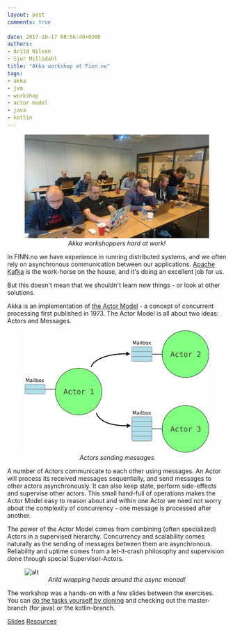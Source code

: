 ```yaml
---
layout: post
comments: true

date: 2017-10-17 08:56:49+0200
authors:
- Arild Nilsen
- Sjur Millidahl
title: "Akka workshop at Finn.no"
tags:
- akka
- jvm
- workshop
- actor model
- java
- kotlin
---
```


<figure>
   <img class="center-block" src="/images/2017-10-17-akka-workshop-finn-no/DSC_0083.JPG" alt="alt" title="Akka workshoppers hard at work!" />
   <figcaption style="text-align:center; font-style:italic;"> Akka workshoppers hard at work!</figcaption>
</figure>


In FINN.no we have experience in running distributed systems, and we often rely on asynchronous communication between our applications. [Apache Kafka](http://tech.finn.no/2015/09/22/the-process-of-using-kafka/) is the work-horse on the house, and it's doing an excellent job for us.


But this doesn't mean that we shouldn't learn new things - or look at other solutions.


Akka is an implementation of [the Actor Model](https://en.wikipedia.org/wiki/Actor_model) - a concept of concurrent processing first published in 1973. The Actor Model is all about two ideas: Actors and Messages.


<figure>
   <img class="center-block" src="/images/2017-10-17-akka-workshop-finn-no/actor-model.png" alt="alt" title="Actors sending messages" />
   <figcaption style="text-align:center; font-style:italic;"> Actors sending messages</figcaption>
</figure>


A number of Actors communicate to each other using messages. An Actor will process its received messages sequentially, and send messages to other actors asynchronously. It can also keep state, perform side-effects and supervise other actors. This small hand-full of operations makes the Actor Model easy to reason about and within one Actor we need not worry about the complexity of concurrency - one message is processed after another.


The power of the Actor Model comes from combining (often specialized) Actors in a supervised hierarchy. Concurrency and scalability comes naturally as the sending of messages between them are asynchronous. Reliability and uptime comes from a let-it-crash philosophy and supervision done through special Supervisor-Actors.


<figure>
   <img class="center-block" src="/images/2017-10-17-akka-workshop-finn-no/DSC_0085.png" alt="alt" title="Arild explaining the async monad!" />
   <figcaption style="text-align:center; font-style:italic;"> Arild wrapping heads around the async monad!</figcaption>
</figure>


The workshop was a hands-on with a few slides between the exercises. You can [do the tasks yourself by cloning](https://github.com/mariatsji/akka-workshop) and checking out the master-branch (for java) or the kotlin-branch.


[Slides](https://mariatsji.github.io/akka-workshop/)
[Resources](https://akka.io) 

